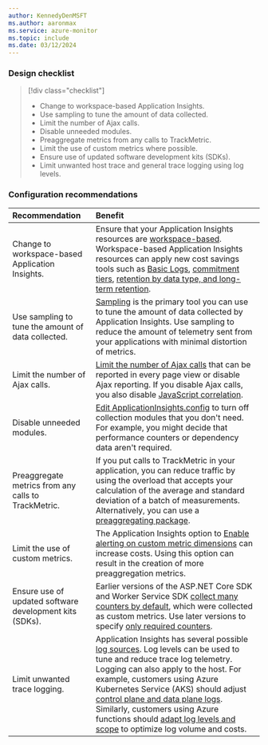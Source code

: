 ```yaml
---
author: KennedyDenMSFT
ms.author: aaronmax
ms.service: azure-monitor
ms.topic: include
ms.date: 03/12/2024
---
```


### Design checklist

> [!div class="checklist"]
> - Change to workspace-based Application Insights.
> - Use sampling to tune the amount of data collected.
> - Limit the number of Ajax calls.
> - Disable unneeded modules.
> - Preaggregate metrics from any calls to TrackMetric.
> - Limit the use of custom metrics where possible.
> - Ensure use of updated software development kits (SDKs).
> - Limit unwanted host trace and general trace logging using log levels.

### Configuration recommendations

| Recommendation | Benefit |
|:---------------|:--------|
| Change to workspace-based Application Insights. | Ensure that your Application Insights resources are [workspace-based](../app/create-workspace-resource.md). Workspace-based Application Insights resources can apply new cost savings tools such as [Basic Logs](../logs/basic-logs-configure.md), [commitment tiers](../logs/cost-logs.md#commitment-tiers), [retention by data type, and long-term retention](../logs/data-retention-configure.md#configure-retention-and-archive-at-the-table-level). |
| Use sampling to tune the amount of data collected. | [Sampling](../app/sampling.md) is the primary tool you can use to tune the amount of data collected by Application Insights. Use sampling to reduce the amount of telemetry sent from your applications with minimal distortion of metrics. |
| Limit the number of Ajax calls. | [Limit the number of Ajax calls](../app/javascript.md#configuration) that can be reported in every page view or disable Ajax reporting. If you disable Ajax calls, you also disable [JavaScript correlation](../app/javascript.md#enable-distributed-tracing). |
| Disable unneeded modules. | [Edit ApplicationInsights.config](../app/configuration-with-applicationinsights-config.md) to turn off collection modules that you don't need. For example, you might decide that performance counters or dependency data aren't required. |
| Preaggregate metrics from any calls to TrackMetric. | If you put calls to TrackMetric in your application, you can reduce traffic by using the overload that accepts your calculation of the average and standard deviation of a batch of measurements. Alternatively, you can use a [preaggregating package](https://www.myget.org/gallery/applicationinsights-sdk-labs). |
| Limit the use of custom metrics. | The Application Insights option to [Enable alerting on custom metric dimensions](../app/pre-aggregated-metrics-log-metrics.md#custom-metrics-dimensions-and-preaggregation) can increase costs. Using this option can result in the creation of more preaggregation metrics. |
| Ensure use of updated software development kits (SDKs). | Earlier versions of the ASP.NET Core SDK and Worker Service SDK [collect many counters by default](../app/eventcounters.md#default-counters-collected), which were collected as custom metrics. Use later versions to specify [only required counters](../app/eventcounters.md#customizing-counters-to-be-collected). |
| Limit unwanted trace logging. | Application Insights has several possible [log sources](../app/app-insights-overview.md#logging-frameworks). Log levels can be used to tune and reduce trace log telemetry. Logging can also apply to the host. For example, customers using Azure Kubernetes Service (AKS) should adjust [control plane and data plane logs](../../aks/monitor-aks.md#logs). Similarly, customers using Azure functions should [adapt log levels and scope](../../azure-functions/configure-monitoring.md) to optimize log volume and costs. |
